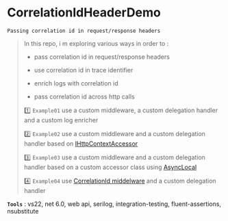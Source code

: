 # CorrelationIdHeaderDemo
```
Passing correlation id in request/response headers
```

> In this repo, i m exploring various ways in order to :
>
> - pass correlation id in request/response headers
>
> - use correlation id in trace identifier
>
> - enrich logs with correlation id
>
> - pass correlation id across http calls
>
>
> :one: `Example01` use a custom middleware, a custom delegation handler and a custom log enricher
>
> :two: `Example02` use a custom middleware and a custom delegation handler based on [IHttpContextAccessor](https://docs.microsoft.com/en-us/aspnet/core/fundamentals/http-context)
>
> :three: `Example03` use a custom middleware and a custom delegation handler based on a custom accessor class using [AsyncLocal](https://docs.microsoft.com/en-us/dotnet/api/system.threading.asynclocal-1)
>
> :four: `Example04` use [CorrelationId middelware](https://github.com/stevejgordon/CorrelationId) and a custom delegation handler
>

**`Tools`** : vs22, net 6.0, web api, serilog, integration-testing, fluent-assertions, nsubstitute